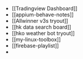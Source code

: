 - [[Tradingview Dashboard]]
- [[appium-behave-notes]]
- [[Allwinner v3s tryout]]
- [[hk data search board]]
- [[hko weather bot tryout]]
- [[my-linux-toolbox]]
- [[firebase-playlist]]
-